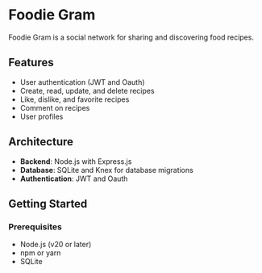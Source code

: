 # Foodie Gram

Foodie Gram is a social network for sharing and discovering food recipes.

## Features

- User authentication (JWT and Oauth)
- Create, read, update, and delete recipes
- Like, dislike, and favorite recipes
- Comment on recipes
- User profiles

## Architecture

- **Backend**: Node.js with Express.js
- **Database**: SQLite and Knex for database migrations 
- **Authentication**: JWT and Oauth 

## Getting Started

### Prerequisites

- Node.js (v20 or later)
- npm or yarn
- SQLite
